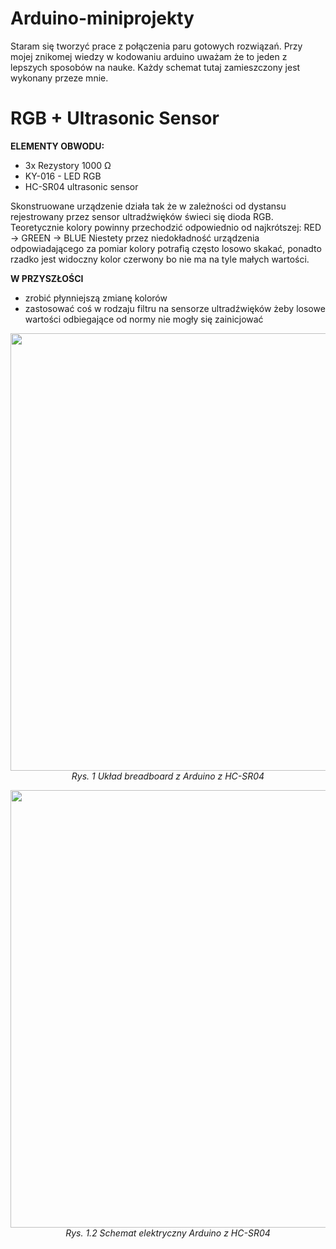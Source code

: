 # Arduino-miniprojekty

Staram się tworzyć prace z połączenia paru gotowych rozwiązań. Przy mojej znikomej wiedzy w kodowaniu arduino uważam że to jeden z lepszych sposobów na nauke. Każdy schemat tutaj zamieszczony jest wykonany przeze mnie.


# RGB + Ultrasonic Sensor
**ELEMENTY OBWODU:**
- 3x Rezystory 1000 Ω
- KY-016 - LED RGB
- HC-SR04 ultrasonic sensor


Skonstruowane urządzenie działa tak że w zależności od dystansu rejestrowany przez sensor ultradźwięków świeci się dioda RGB. Teoretycznie kolory powinny przechodzić odpowiednio od najkrótszej: 
RED -> GREEN -> BLUE
Niestety przez niedokładność urządzenia odpowiadającego za pomiar kolory potrafią często losowo skakać, ponadto rzadko jest widoczny kolor czerwony bo nie ma na tyle małych wartości.


**W PRZYSZŁOŚCI**
- zrobić płynniejszą zmianę kolorów
- zastosować coś w rodzaju filtru na sensorze ultradźwięków żeby losowe wartości odbiegające od normy nie mogły się zainicjować

<p align="center">
  <img src="https://github.com/user-attachments/assets/53e30d61-1325-430a-ac37-ba3ae35e4673" width="700"/>
  <br />
  <em>Rys. 1 Układ breadboard z Arduino z HC-SR04</em>
</p>

<p align="center">
  <img src="https://github.com/user-attachments/assets/d84d4ad7-2b21-41c9-9ee2-499608975e9b" width="700"/>
  <br />
  <em>Rys. 1.2 Schemat elektryczny Arduino z HC-SR04</em>
</p>

